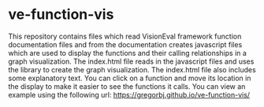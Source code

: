 # ve-function-vis
This repository contains files which read VisionEval framework function documentation files and from the documentation creates javascript files which are used to display the functions and their calling relationships in a graph visualization. The index.html file reads in the javascript files and uses the  library to create the graph visualization. The index.html file also includes some explanatory text. You can click on a function and move its location in the display to make it easier to see the functions it calls. You can view an example using the following url: https://gregorbj.github.io/ve-function-vis/
